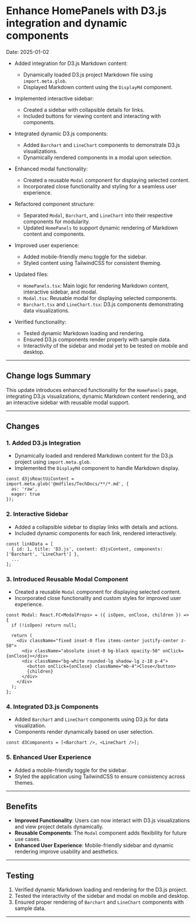 # Enhance HomePanels with D3.js integration and dynamic components

Date: 2025-01-02

- Added integration for D3.js Markdown content:
  - Dynamically loaded D3.js project Markdown file using `import.meta.glob`.
  - Displayed Markdown content using the `DisplayMd` component.

- Implemented interactive sidebar:
  - Created a sidebar with collapsible details for links.
  - Included buttons for viewing content and interacting with components.

- Integrated dynamic D3.js components:
  - Added `Barchart` and `LineChart` components to demonstrate D3.js visualizations.
  - Dynamically rendered components in a modal upon selection.

- Enhanced modal functionality:
  - Created a reusable `Modal` component for displaying selected content.
  - Incorporated close functionality and styling for a seamless user experience.

- Refactored component structure:
  - Separated `Modal`, `Barchart`, and `LineChart` into their respective components for modularity.
  - Updated `HomePanels` to support dynamic rendering of Markdown content and components.

- Improved user experience:
  - Added mobile-friendly menu toggle for the sidebar.
  - Styled content using TailwindCSS for consistent theming.

- Updated files:
  - `HomePanels.tsx`: Main logic for rendering Markdown content, interactive sidebar, and modal.
  - `Modal.tsx`: Reusable modal for displaying selected components.
  - `Barchart.tsx` and `LineChart.tsx`: D3.js components demonstrating data visualizations.

- Verified functionality:
  - Tested dynamic Markdown loading and rendering.
  - Ensured D3.js components render properly with sample data.
  - Interactivity of the sidebar and modal yet to be tested on mobile and desktop.

---

## Change logs Summary

This update introduces enhanced functionality for the `HomePanels` page, integrating D3.js visualizations, dynamic Markdown content rendering, and an interactive sidebar with reusable modal support.

---

## Changes

### 1. Added D3.js Integration

- Dynamically loaded and rendered Markdown content for the D3.js project using `import.meta.glob`.
- Implemented the `DisplayMd` component to handle Markdown display.

```tsx
const d3jsReactUiContent = import.meta.glob('@mdfiles/TechDocs/**/*.md', {
  as: 'raw',
  eager: true
});
```

### 2. Interactive Sidebar

- Added a collapsible sidebar to display links with details and actions.
- Included dynamic components for each link, rendered interactively.

```tsx
const linkData = [
  { id: 1, title: 'D3.js', content: d3jsContent, components: ['Barchart', 'LineChart'] },
  ...
];
```

### 3. Introduced Reusable Modal Component

- Created a reusable `Modal` component for displaying selected content.
- Incorporated close functionality and custom styles for improved user experience.

```tsx
const Modal: React.FC<ModalProps> = ({ isOpen, onClose, children }) => {
  if (!isOpen) return null;

  return (
    <div className="fixed inset-0 flex items-center justify-center z-50">
      <div className="absolute inset-0 bg-black opacity-50" onClick={onClose}></div>
      <div className="bg-white rounded-lg shadow-lg z-10 p-4">
        <button onClick={onClose} className="mb-4">Close</button>
        {children}
      </div>
    </div>
  );
};
```

### 4. Integrated D3.js Components

- Added `Barchart` and `LineChart` components using D3.js for data visualization.
- Components render dynamically based on user selection.

```tsx
const d3Components = [<Barchart />, <LineChart />];
```

### 5. Enhanced User Experience

- Added a mobile-friendly toggle for the sidebar.
- Styled the application using TailwindCSS to ensure consistency across themes.

---

## Benefits

- **Improved Functionality**: Users can now interact with D3.js visualizations and view project details dynamically.
- **Reusable Components**: The `Modal` component adds flexibility for future use cases.
- **Enhanced User Experience**: Mobile-friendly sidebar and dynamic rendering improve usability and aesthetics.

---

## Testing

1. Verified dynamic Markdown loading and rendering for the D3.js project.
2. Tested the interactivity of the sidebar and modal on mobile and desktop.
3. Ensured proper rendering of `Barchart` and `LineChart` components with sample data.

---
